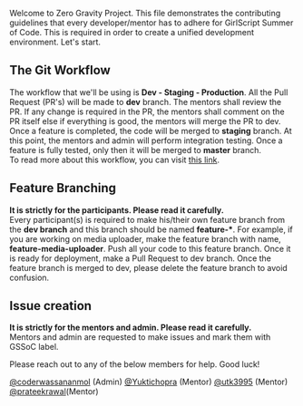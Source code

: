 Welcome to Zero Gravity Project. This file demonstrates the contributing guidelines that every developer/mentor has to adhere
for GirlScript Summer of Code.
This is required in order to create a unified development environment. Let's start. <br />

## The Git Workflow
The workflow that we'll be using is <b> Dev - Staging - Production</b>. All the Pull Request (PR's) will be made to <b>dev</b> branch.
The mentors shall review the PR. If any change is required in the PR, the mentors shall comment on the PR itself else if
everything is good, the mentors will merge the PR to dev.<br />
Once a feature is completed, the code will be merged to <b>staging</b> branch. At this point, the mentors and admin will perform integration testing.
Once a feature is fully tested, only then it will be merged to <b>master</b> branch.<br />
To read more about this workflow, you can visit [this link](http://guides.beanstalkapp.com/deployments/best-practices.html).

## Feature Branching
<b>It is strictly for the participants. Please read it carefully.</b><br />
Every participant(s) is required to make his/their own feature branch from the <b>dev branch</b> and this branch should be named <b>feature-*</b>. For example,
if you are working on media uploader, make the feature branch with name, <b>feature-media-uploader</b>. Push all your code to
this feature branch. Once it is ready for deployment, make a Pull Request to dev branch. Once the feature branch is merged to dev,
please delete the feature branch to avoid confusion.

## Issue creation
<b>It is strictly for the mentors and admin. Please read it carefully.</b><br />
Mentors and admin are requested to make issues and mark them with GSSoC label.

Please reach out to any of the below members for help. Good luck!

[@coderwassananmol](http://github.com/coderwassananmol) (Admin)
[@Yuktichopra](http://github.com/Yuktichopra) (Mentor)
[@utk3995](http://github.com/utk3995) (Mentor)
[@prateekrawal](http://github.com/prateekrawal)(Mentor)
